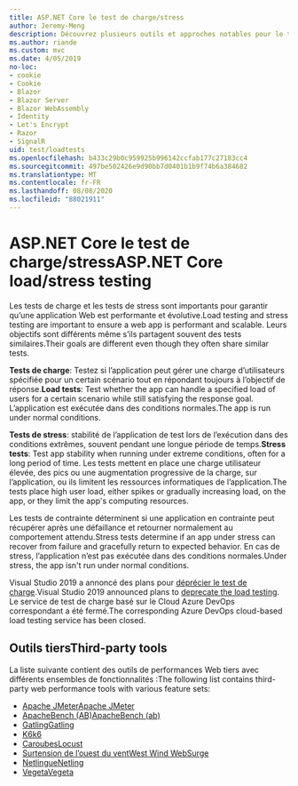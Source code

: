 ```yaml
---
title: ASP.NET Core le test de charge/stress
author: Jeremy-Meng
description: Découvrez plusieurs outils et approches notables pour le test de charge et les tests de stress ASP.NET Core les applications.
ms.author: riande
ms.custom: mvc
ms.date: 4/05/2019
no-loc:
- cookie
- Cookie
- Blazor
- Blazor Server
- Blazor WebAssembly
- Identity
- Let's Encrypt
- Razor
- SignalR
uid: test/loadtests
ms.openlocfilehash: b433c29b0c959925b996142ccfab177c27183cc4
ms.sourcegitcommit: 497be502426e9d90bb7d0401b1b9f74b6a384682
ms.translationtype: MT
ms.contentlocale: fr-FR
ms.lasthandoff: 08/08/2020
ms.locfileid: "88021911"
---
```

# <a name="aspnet-core-loadstress-testing"></a><span data-ttu-id="c2b78-103">ASP.NET Core le test de charge/stress</span><span class="sxs-lookup"><span data-stu-id="c2b78-103">ASP.NET Core load/stress testing</span></span>

<span data-ttu-id="c2b78-104">Les tests de charge et les tests de stress sont importants pour garantir qu’une application Web est performante et évolutive.</span><span class="sxs-lookup"><span data-stu-id="c2b78-104">Load testing and stress testing are important to ensure a web app is performant and scalable.</span></span> <span data-ttu-id="c2b78-105">Leurs objectifs sont différents même s’ils partagent souvent des tests similaires.</span><span class="sxs-lookup"><span data-stu-id="c2b78-105">Their goals are different even though they often share similar tests.</span></span>

<span data-ttu-id="c2b78-106">**Tests de charge**: Testez si l’application peut gérer une charge d’utilisateurs spécifiée pour un certain scénario tout en répondant toujours à l’objectif de réponse.</span><span class="sxs-lookup"><span data-stu-id="c2b78-106">**Load tests**: Test whether the app can handle a specified load of users for a certain scenario while still satisfying the response goal.</span></span> <span data-ttu-id="c2b78-107">L’application est exécutée dans des conditions normales.</span><span class="sxs-lookup"><span data-stu-id="c2b78-107">The app is run under normal conditions.</span></span>

<span data-ttu-id="c2b78-108">**Tests de stress**: stabilité de l’application de test lors de l’exécution dans des conditions extrêmes, souvent pendant une longue période de temps.</span><span class="sxs-lookup"><span data-stu-id="c2b78-108">**Stress tests**: Test app stability when running under extreme conditions, often for a long period of time.</span></span> <span data-ttu-id="c2b78-109">Les tests mettent en place une charge utilisateur élevée, des pics ou une augmentation progressive de la charge, sur l’application, ou ils limitent les ressources informatiques de l’application.</span><span class="sxs-lookup"><span data-stu-id="c2b78-109">The tests place high user load, either spikes or gradually increasing load, on the app, or they limit the app's computing resources.</span></span>

<span data-ttu-id="c2b78-110">Les tests de contrainte déterminent si une application en contrainte peut récupérer après une défaillance et retourner normalement au comportement attendu.</span><span class="sxs-lookup"><span data-stu-id="c2b78-110">Stress tests determine if an app under stress can recover from failure and gracefully return to expected behavior.</span></span> <span data-ttu-id="c2b78-111">En cas de stress, l’application n’est pas exécutée dans des conditions normales.</span><span class="sxs-lookup"><span data-stu-id="c2b78-111">Under stress, the app isn't run under normal conditions.</span></span>

<span data-ttu-id="c2b78-112">Visual Studio 2019 a annoncé des plans pour [déprécier le test de charge](https://devblogs.microsoft.com/devops/cloud-based-load-testing-service-eol/).</span><span class="sxs-lookup"><span data-stu-id="c2b78-112">Visual Studio 2019 announced plans to [deprecate the load testing](https://devblogs.microsoft.com/devops/cloud-based-load-testing-service-eol/).</span></span> <span data-ttu-id="c2b78-113">Le service de test de charge basé sur le Cloud Azure DevOps correspondant a été fermé.</span><span class="sxs-lookup"><span data-stu-id="c2b78-113">The corresponding Azure DevOps cloud-based load testing service has been closed.</span></span>

## <a name="third-party-tools"></a><span data-ttu-id="c2b78-114">Outils tiers</span><span class="sxs-lookup"><span data-stu-id="c2b78-114">Third-party tools</span></span>

<span data-ttu-id="c2b78-115">La liste suivante contient des outils de performances Web tiers avec différents ensembles de fonctionnalités :</span><span class="sxs-lookup"><span data-stu-id="c2b78-115">The following list contains third-party web performance tools with various feature sets:</span></span>

* [<span data-ttu-id="c2b78-116">Apache JMeter</span><span class="sxs-lookup"><span data-stu-id="c2b78-116">Apache JMeter</span></span>](https://jmeter.apache.org/)
* [<span data-ttu-id="c2b78-117">ApacheBench (AB)</span><span class="sxs-lookup"><span data-stu-id="c2b78-117">ApacheBench (ab)</span></span>](https://httpd.apache.org/docs/2.4/programs/ab.html)
* [<span data-ttu-id="c2b78-118">Gatling</span><span class="sxs-lookup"><span data-stu-id="c2b78-118">Gatling</span></span>](https://gatling.io/)
* [<span data-ttu-id="c2b78-119">K6</span><span class="sxs-lookup"><span data-stu-id="c2b78-119">k6</span></span>](https://k6.io)
* [<span data-ttu-id="c2b78-120">Caroubes</span><span class="sxs-lookup"><span data-stu-id="c2b78-120">Locust</span></span>](https://locust.io/)
* [<span data-ttu-id="c2b78-121">Surtension de l’ouest du vent</span><span class="sxs-lookup"><span data-stu-id="c2b78-121">West Wind WebSurge</span></span>](https://websurge.west-wind.com/)
* [<span data-ttu-id="c2b78-122">Netlingue</span><span class="sxs-lookup"><span data-stu-id="c2b78-122">Netling</span></span>](https://github.com/hallatore/Netling)
* [<span data-ttu-id="c2b78-123">Vegeta</span><span class="sxs-lookup"><span data-stu-id="c2b78-123">Vegeta</span></span>](https://github.com/tsenart/vegeta)
